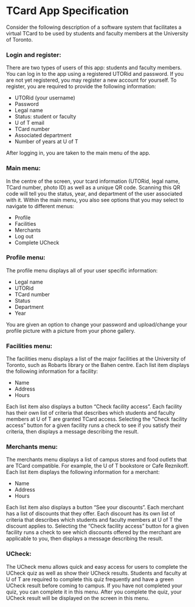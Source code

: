 # TCard App Specification

Consider the following description of a software system that facilitates a virtual TCard to be used by students and
faculty members at the University of Toronto.

### Login and register:
There are two types of users of this app: students and faculty members. You can log in to the app using a registered
UTORid and password. If you are not yet registered, you may register a new account for yourself. To register, you are
required to provide the following information:
- UTORid (your username)
- Password
- Legal name
- Status: student or faculty
- U of T email
- TCard number
- Associated department
- Number of years at U of T

After logging in, you are taken to the main menu of the app.

### Main menu:
In the centre of the screen, your tcard information (UTORid, legal name, TCard number, photo ID) as well as a unique
QR code. Scanning this QR code will tell you the status, year, and department of the user associated with it. Within
the main menu, you also see options that you may select to navigate to different menus:
- Profile
- Facilities
- Merchants
- Log out
- Complete UCheck

### Profile menu:
The profile menu displays all of your user specific information:
- Legal name
- UTORid
- TCard number
- Status
- Department
- Year

You are given an option to change your password and upload/change your profile picture with a picture from your phone
gallery.

### Facilities menu:
The facilities menu displays a list of the major facilities at the University of Toronto, such as Robarts library or
the Bahen centre. Each list item displays the following information for a facility:
- Name
- Address
- Hours

Each list item also displays a button “Check facility access”. Each facility has their own list of criteria that
describes which students and faculty members at U of T are granted TCard access. Selecting the “Check facility access”
button for a given facility runs a check to see if you satisfy their criteria, then displays a message describing the
result.

### Merchants menu:
The merchants menu displays a list of campus stores and food outlets that are TCard compatible. For example, the U of T
bookstore or Cafe Reznikoff. Each list item displays the following information for a merchant:
- Name
- Address
- Hours

Each list item also displays a button “See your discounts”. Each merchant has a list of discounts that they offer. Each
discount has its own list of criteria that describes which students and faculty members at U of T the discount applies
to. Selecting the “Check facility access” button for a given facility runs a check to see which discounts offered by
the merchant are applicable to you, then displays a message describing the result.

### UCheck:
The UCheck menu allows quick and easy access for users to complete the UCheck quiz as well as show their UCheck results.
Students and faculty at U of T are required to complete this quiz frequently and have a green UCheck result before
coming to campus. If you have not completed your quiz, you can complete it in this menu. After you complete the quiz,
your UCheck result will be displayed on the screen in this menu.

